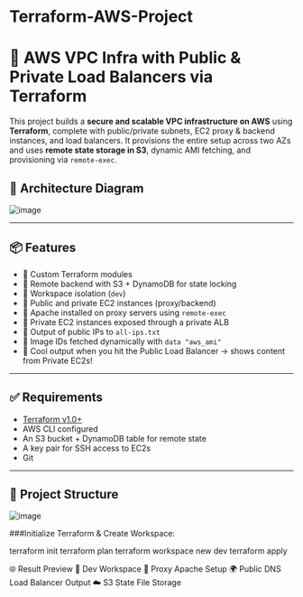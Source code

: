 # Terraform-AWS-Project 
 
# 🚀 AWS VPC Infra with Public & Private Load Balancers via Terraform

This project builds a **secure and scalable VPC infrastructure on AWS** using **Terraform**, complete with public/private subnets, EC2 proxy & backend instances, and load balancers. It provisions the entire setup across two AZs and uses **remote state storage in S3**, dynamic AMI fetching, and provisioning via `remote-exec`.

## 📸 Architecture Diagram
![image](https://github.com/user-attachments/assets/13602a20-738d-42bb-94fc-5429dc14123b)


---

## 📦 Features

- 🔹 Custom Terraform modules
- 🔹 Remote backend with S3 + DynamoDB for state locking
- 🔹 Workspace isolation (`dev`)
- 🔹 Public and private EC2 instances (proxy/backend)
- 🔹 Apache installed on proxy servers using `remote-exec`
- 🔹 Private EC2 instances exposed through a private ALB
- 🔹 Output of public IPs to `all-ips.txt`
- 🔹 Image IDs fetched dynamically with `data "aws_ami"`
- 🔹 Cool output when you hit the Public Load Balancer → shows content from Private EC2s!

---

## ✅ Requirements

- [Terraform v1.0+](https://www.terraform.io/downloads)
- AWS CLI configured
- An S3 bucket + DynamoDB table for remote state
- A key pair for SSH access to EC2s
- Git

---

## 📁 Project Structure
![image](https://github.com/user-attachments/assets/575b8b60-7436-4707-a2e1-9f44785b9fb6)


###Initialize Terraform & Create Workspace:

terraform init
terraform plan
terraform workspace new dev
terraform apply

🌐 Result Preview
🧠 Dev Workspace
🔧 Proxy Apache Setup
🌍 Public DNS Load Balancer Output
☁️ S3 State File Storage
